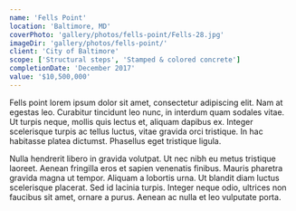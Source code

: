 ```yaml
---
name: 'Fells Point'
location: 'Baltimore, MD'
coverPhoto: 'gallery/photos/fells-point/Fells-28.jpg'
imageDir: 'gallery/photos/fells-point/'
client: 'City of Baltimore'
scope: ['Structural steps', 'Stamped & colored concrete']
completionDate: 'December 2017'
value: '$10,500,000'
---
```


Fells point lorem ipsum dolor sit amet, consectetur adipiscing elit. Nam at egestas leo. Curabitur tincidunt leo nunc, in interdum quam sodales vitae. Ut turpis neque, mollis quis lectus et, aliquam dapibus ex. Integer scelerisque turpis ac tellus luctus, vitae gravida orci tristique. In hac habitasse platea dictumst. Phasellus eget tristique ligula.

Nulla hendrerit libero in gravida volutpat. Ut nec nibh eu metus tristique laoreet. Aenean fringilla eros et sapien venenatis finibus. Mauris pharetra gravida magna ut tempor. Aliquam a lobortis urna. Ut blandit diam luctus scelerisque placerat. Sed id lacinia turpis. Integer neque odio, ultrices non faucibus sit amet, ornare a purus. Aenean ac nulla et leo vulputate porta.
